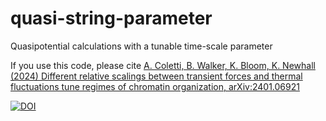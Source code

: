 # quasi-string-parameter
Quasipotential calculations with a tunable time-scale parameter

If you use this code, please cite
<a href="https://arxiv.org/abs/2401.06921"> A. Coletti, B. Walker, K. Bloom, K. Newhall (2024) Different relative scalings between transient forces and thermal fluctuations tune regimes of chromatin organization, 	arXiv:2401.06921 </a>

[![DOI](https://zenodo.org/badge/958791982.svg)](https://doi.org/10.5281/zenodo.15176050)
